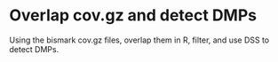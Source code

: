 # Overlap cov.gz and detect DMPs

Using the bismark cov.gz files, overlap them in R, filter, and use DSS to detect DMPs.
